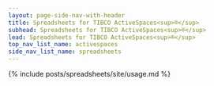 ```yaml
---
layout: page-side-nav-with-header
title: Spreadsheets for TIBCO ActiveSpaces<sup>®</sup>
subhead: Spreadsheets for TIBCO ActiveSpaces<sup>®</sup>
lead: Spreadsheets for TIBCO ActiveSpaces<sup>®</sup>
top_nav_list_name: activespaces
side_nav_list_name: spreadsheets
---
```


{% include posts/spreadsheets/site/usage.md %}
